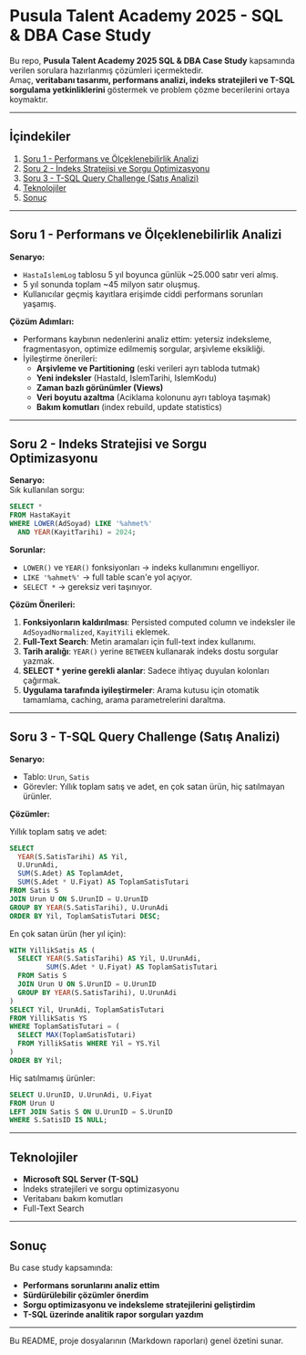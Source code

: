 #  Pusula Talent Academy 2025 - SQL & DBA Case Study

Bu repo, **Pusula Talent Academy 2025 SQL & DBA Case Study** kapsamında
verilen sorulara hazırlanmış çözümleri içermektedir.\
Amaç, **veritabanı tasarımı, performans analizi, indeks stratejileri ve
T-SQL sorgulama yetkinliklerini** göstermek ve problem çözme
becerilerini ortaya koymaktır.

------------------------------------------------------------------------

##  İçindekiler

1.  [Soru 1 - Performans ve Ölçeklenebilirlik
    Analizi](#soru-1---performans-ve-ölçeklenebilirlik-analizi)
2.  [Soru 2 - İndeks Stratejisi ve Sorgu
    Optimizasyonu](#soru-2---indeks-stratejisi-ve-sorgu-optimizasyonu)
3.  [Soru 3 - T-SQL Query Challenge (Satış
    Analizi)](#soru-3---t-sql-query-challenge-satış-analizi)
4.  [Teknolojiler](#teknolojiler)
5.  [Sonuç](#sonuç)

------------------------------------------------------------------------

##  Soru 1 - Performans ve Ölçeklenebilirlik Analizi

**Senaryo:**
- `HastaIslemLog` tablosu 5 yıl boyunca günlük \~25.000 satır veri
almış.
- 5 yıl sonunda toplam \~45 milyon satır oluşmuş.
- Kullanıcılar geçmiş kayıtlara erişimde ciddi performans sorunları
yaşamış.

**Çözüm Adımları:**
- Performans kaybının nedenlerini analiz ettim: yetersiz indeksleme,
fragmentasyon, optimize edilmemiş sorgular, arşivleme eksikliği.
- İyileştirme önerileri:
    - **Arşivleme ve Partitioning** (eski verileri ayrı tabloda tutmak)
    - **Yeni indeksler** (HastaId, IslemTarihi, IslemKodu)
    - **Zaman bazlı görünümler (Views)**
    - **Veri boyutu azaltma** (Aciklama kolonunu ayrı tabloya taşımak)
    - **Bakım komutları** (index rebuild, update statistics)

------------------------------------------------------------------------

##  Soru 2 - Indeks Stratejisi ve Sorgu Optimizasyonu

**Senaryo:**\
Sık kullanılan sorgu:

``` sql
SELECT * 
FROM HastaKayit 
WHERE LOWER(AdSoyad) LIKE '%ahmet%' 
  AND YEAR(KayitTarihi) = 2024;
```

**Sorunlar:**
- `LOWER()` ve `YEAR()` fonksiyonları → indeks kullanımını engelliyor.
- `LIKE '%ahmet%'` → full table scan'e yol açıyor.
- `SELECT *` → gereksiz veri taşınıyor.

**Çözüm Önerileri:**
1. **Fonksiyonların kaldırılması**: Persisted computed column ve
indeksler ile `AdSoyadNormalized`, `KayitYili` eklemek.
2. **Full-Text Search**: Metin aramaları için full-text index
kullanımı.
3. **Tarih aralığı**: `YEAR()` yerine `BETWEEN` kullanarak indeks dostu
sorgular yazmak.
4. **SELECT \* yerine gerekli alanlar**: Sadece ihtiyaç duyulan
kolonları çağırmak.
5. **Uygulama tarafında iyileştirmeler**: Arama kutusu için otomatik
tamamlama, caching, arama parametrelerini daraltma.

------------------------------------------------------------------------

##  Soru 3 - T-SQL Query Challenge (Satış Analizi)

**Senaryo:**
- Tablo: `Urun`, `Satis`
- Görevler: Yıllık toplam satış ve adet, en çok satan ürün, hiç
satılmayan ürünler.

**Çözümler:**

 Yıllık toplam satış ve adet:

``` sql
SELECT 
  YEAR(S.SatisTarihi) AS Yil,
  U.UrunAdi,
  SUM(S.Adet) AS ToplamAdet,
  SUM(S.Adet * U.Fiyat) AS ToplamSatisTutari
FROM Satis S
JOIN Urun U ON S.UrunID = U.UrunID
GROUP BY YEAR(S.SatisTarihi), U.UrunAdi
ORDER BY Yil, ToplamSatisTutari DESC;
```

 En çok satan ürün (her yıl için):

``` sql
WITH YillikSatis AS (
  SELECT YEAR(S.SatisTarihi) AS Yil, U.UrunAdi,
         SUM(S.Adet * U.Fiyat) AS ToplamSatisTutari
  FROM Satis S
  JOIN Urun U ON S.UrunID = U.UrunID
  GROUP BY YEAR(S.SatisTarihi), U.UrunAdi
)
SELECT Yil, UrunAdi, ToplamSatisTutari
FROM YillikSatis YS
WHERE ToplamSatisTutari = (
  SELECT MAX(ToplamSatisTutari) 
  FROM YillikSatis WHERE Yil = YS.Yil
)
ORDER BY Yil;
```

 Hiç satılmamış ürünler:

``` sql
SELECT U.UrunID, U.UrunAdi, U.Fiyat
FROM Urun U
LEFT JOIN Satis S ON U.UrunID = S.UrunID
WHERE S.SatisID IS NULL;
```

------------------------------------------------------------------------

##  Teknolojiler

-   **Microsoft SQL Server (T-SQL)**
-   İndeks stratejileri ve sorgu optimizasyonu
-   Veritabanı bakım komutları
-   Full-Text Search

------------------------------------------------------------------------

##  Sonuç

Bu case study kapsamında:
- **Performans sorunlarını analiz ettim**
- **Sürdürülebilir çözümler önerdim**
- **Sorgu optimizasyonu ve indeksleme stratejilerini geliştirdim**
- **T-SQL üzerinde analitik rapor sorguları yazdım**

------------------------------------------------------------------------

 Bu README, proje dosyalarının (Markdown raporları) genel özetini
sunar.
